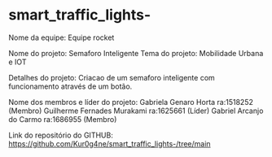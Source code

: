 # smart_traffic_lights-
Nome da equipe: Equipe rocket 

Nome do projeto: Semaforo Inteligente
Tema do projeto: Mobilidade Urbana e IOT

Detalhes do projeto:
Criacao de um semaforo inteligente com funcionamento através de um botão. 

Nome dos membros e líder do projeto:
Gabriela Genaro Horta ra:1518252   (Membro)
Guilherme Fernades Murakami ra:1625661  (Líder)
Gabriel Arcanjo do Carmo ra:1686955  (Membro)

Link do repositório do GITHUB:
https://github.com/Kur0g4ne/smart_traffic_lights-/tree/main
